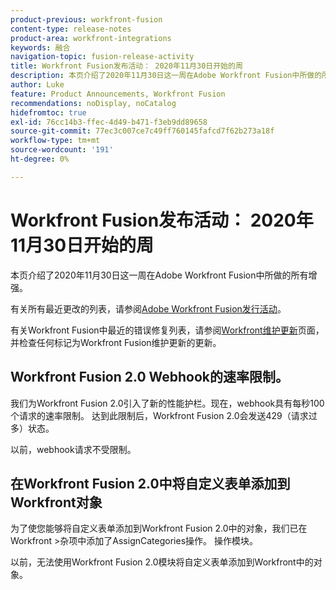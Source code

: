 ```yaml
---
product-previous: workfront-fusion
content-type: release-notes
product-area: workfront-integrations
keywords: 融合
navigation-topic: fusion-release-activity
title: Workfront Fusion发布活动： 2020年11月30日开始的周
description: 本页介绍了2020年11月30日这一周在Adobe Workfront Fusion中所做的所有增强。
author: Luke
feature: Product Announcements, Workfront Fusion
recommendations: noDisplay, noCatalog
hidefromtoc: true
exl-id: 76cc14b3-ffec-4d49-b471-f3eb9dd89658
source-git-commit: 77ec3c007ce7c49ff760145fafcd7f62b273a18f
workflow-type: tm+mt
source-wordcount: '191'
ht-degree: 0%

---
```


# Workfront Fusion发布活动： 2020年11月30日开始的周

本页介绍了2020年11月30日这一周在Adobe Workfront Fusion中所做的所有增强。

有关所有最近更改的列表，请参阅[Adobe Workfront Fusion发行活动](/help/workfront-fusion/fusion-product-releases/fusion-release-activity.md)。

有关Workfront Fusion中最近的错误修复列表，请参阅[Workfront维护更新](https://experienceleague.adobe.com/docs/workfront-known-issues/releases/current-updates.html)页面，并检查任何标记为Workfront Fusion维护更新的更新。

## Workfront Fusion 2.0 Webhook的速率限制。

我们为Workfront Fusion 2.0引入了新的性能护栏。现在，webhook具有每秒100个请求的速率限制。 达到此限制后，Workfront Fusion 2.0会发送429（请求过多）状态。

以前，webhook请求不受限制。


## 在Workfront Fusion 2.0中将自定义表单添加到Workfront对象

为了使您能够将自定义表单添加到Workfront Fusion 2.0中的对象，我们已在Workfront >杂项中添加了AssignCategories操作。 操作模块。

以前，无法使用Workfront Fusion 2.0模块将自定义表单添加到Workfront中的对象。
